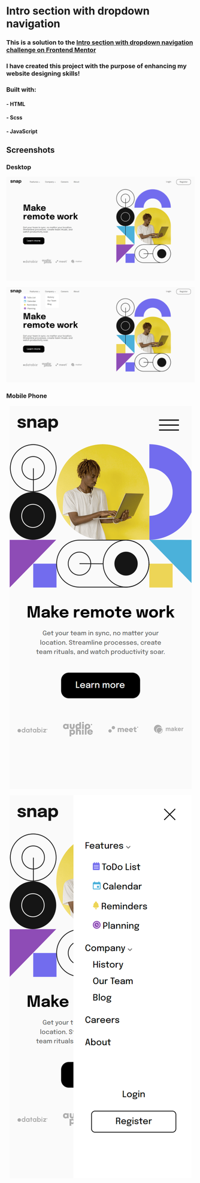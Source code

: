 # Intro section with dropdown navigation

### This is a solution to the [Intro section with dropdown navigation challenge on Frontend Mentor](https://www.frontendmentor.io/challenges/intro-section-with-dropdown-navigation-ryaPetHE5)

### I have created this project with the purpose of enhancing my website designing skills!

### Built with:
#### - HTML
#### - Scss
#### - JavaScript

## Screenshots

### Desktop
<p align="center">
    <img
        src="./ScreenShots/Desktop_ScreenShot.png"
        alt="Website Desktop Screenshot"
    >
</p>

<p align="center">
    <img
        src="./screenshots/Desktop_ScreenShot_with_DropDowns.png"
        alt="Website Desktop Screenshot Expanded"
    >
</p>

### Mobile Phone
<p align="center">
    <img
        src="./screenshots/Mobile_ScreenShot.png"
        alt="Website Mobile Screenshot"
    >
</p>

<p align="center">
    <img
        src="./screenshots/Mobile_ScreenShot_with_DropDowns.png"
        alt="Website Mobile Screenshot Expanded"
    >
</p>